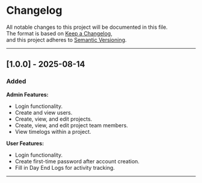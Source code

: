 # Changelog

All notable changes to this project will be documented in this file.  
The format is based on [Keep a Changelog](https://keepachangelog.com/en/1.0.0/),  
and this project adheres to [Semantic Versioning](https://semver.org/spec/v2.0.0.html).  

---

## [1.0.0] - 2025-08-14

### Added

**Admin Features:**

- Login functionality.  
- Create and view users.  
- Create, view, and edit projects.  
- Create, view, and edit project team members.  
- View timelogs within a project.  

**User Features:**

- Login functionality.  
- Create first-time password after account creation.  
- Fill in Day End Logs for activity tracking.  

---
